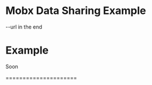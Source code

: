 
Mobx Data Sharing Example
=====================
--url in the end

Example 
=====================

Soon

=====================
